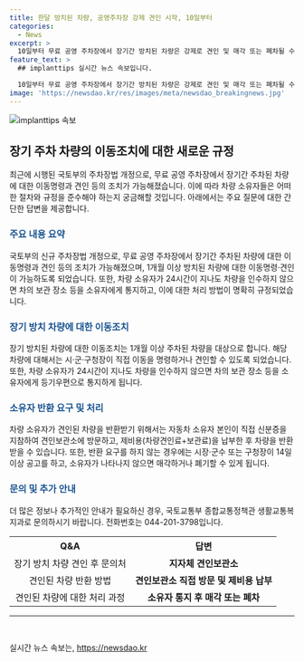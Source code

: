 ```yaml
---
title: 한달 방치된 차량, 공영주차장 강제 견인 시작, 10일부터
categories:
  - News
excerpt: >
  10일부터 무료 공영 주차장에서 장기간 방치된 차량은 강제로 견인 및 매각 또는 폐차될 수 있게 된다. 국토부는 주차장법 개정안 시행으로 이러한 조치를 가능하게 하며, 차량 소유자는 24시간이 지나도 인수하지 않으면 매각 또는 폐차될 수 있다. 국토부는 이로써 공영 주차장 이용환경 개선과 안전확보에 기여할 것으로 기대하고 있다. (출처: 정책브리핑)
feature_text: >
  ## implanttips 실시간 뉴스 속보입니다.

  10일부터 무료 공영 주차장에서 장기간 방치된 차량은 강제로 견인 및 매각 또는 폐차될 수 있게 된다. 국토부는 주차장법 개정안 시행으로 이러한 조치를 가능하게 하며, 차량 소유자는 24시간이 지나도 인수하지 않으면 매각 또는 폐차될 수 있다. 국토부는 이로써 공영 주차장 이용환경 개선과 안전확보에 기여할 것으로 기대하고 있다. (출처: 정책브리핑)
image: 'https://newsdao.kr/res/images/meta/newsdao_breakingnews.jpg'
---
```


<p><img src="https://newsdao.kr/res/images/meta/newsdao_breakingnews.jpg" alt="implanttips 속보" /></p>

<h2 data-ke-size="size26">장기 주차 차량의 이동조치에 대한 새로운 규정</h2>

<p data-ke-size="size16">최근에 시행된 국토부의 주차장법 개정으로, 무료 공영 주차장에서 장기간 주차된 차량에 대한 이동명령과 견인 등의 조치가 가능해졌습니다. 이에 따라 차량 소유자들은 어떠한 절차와 규정을 준수해야 하는지 궁금해할 것입니다. 아래에서는 주요 질문에 대한 간단한 답변을 제공합니다.</p>

<h3><b><span style="color: #1a5490;">주요 내용 요약</span></b></h3>

<p data-ke-size="size16">국토부의 신규 주차장법 개정으로, 무료 공영 주차장에서 장기간 주차된 차량에 대한 이동명령과 견인 등의 조치가 가능해졌으며, 1개월 이상 방치된 차량에 대한 이동명령·견인이 가능하도록 되었습니다. 또한, 차량 소유자가 24시간이 지나도 차량을 인수하지 않으면 차의 보관 장소 등을 소유자에게 통지하고, 이에 대한 처리 방법이 명확히 규정되었습니다.</p>

<h3><b><span style="color: #1a5490;">장기 방치 차량에 대한 이동조치</span></b></h3>

<p data-ke-size="size16">장기 방치된 차량에 대한 이동조치는 1개월 이상 주차된 차량을 대상으로 합니다. 해당 차량에 대해서는 시·군·구청장이 직접 이동을 명령하거나 견인할 수 있도록 되었습니다. 또한, 차량 소유자가 24시간이 지나도 차량을 인수하지 않으면 차의 보관 장소 등을 소유자에게 등기우편으로 통지하게 됩니다.</p>

<h3><b><span style="color: #1a5490;">소유자 반환 요구 및 처리</span></b></h3>

<p data-ke-size="size16">차량 소유자가 견인된 차량을 반환받기 위해서는 자동차 소유자 본인이 직접 신분증을 지참하여 견인보관소에 방문하고, 제비용(차량견인료+보관료)을 납부한 후 차량을 반환받을 수 있습니다. 또한, 반환 요구를 하지 않는 경우에는 시장·군수 또는 구청장이 14일 이상 공고를 하고, 소유자가 나타나지 않으면 매각하거나 폐기할 수 있게 됩니다.</p>

<h3><b><span style="color: #1a5490;">문의 및 추가 안내</span></b></h3>

<p data-ke-size="size16">더 많은 정보나 추가적인 안내가 필요하신 경우, 국토교통부 종합교통정책관 생활교통복지과로 문의하시기 바랍니다. 전화번호는 044-201-3798입니다.</p>

<table>
    <tr>
        <th style="text-align: center;"><b>Q&A</b></th>
        <th style="text-align: center;"><b>답변</b></th>
    </tr>
    <tr>
        <td style="text-align: center;">장기 방치 차량 견인 후 문의처</td>
        <td style="text-align: center;"><b>지자체 견인보관소</b></td>
    </tr>
    <tr>
        <td style="text-align: center;">견인된 차량 반환 방법</td>
        <td style="text-align: center;"><b>견인보관소 직접 방문 및 제비용 납부</b></td>
    </tr>
    <tr>
        <td style="text-align: center;">견인된 차량에 대한 처리 과정</td>
        <td style="text-align: center;"><b>소유자 통지 후 매각 또는 폐차</b></td>
    </tr>
</table>

<hr>

<p data-ke-size="size16">&nbsp;</p>
실시간 뉴스 속보는, <a href="https://newsdao.kr" rel="dofollow">https://newsdao.kr</a>


